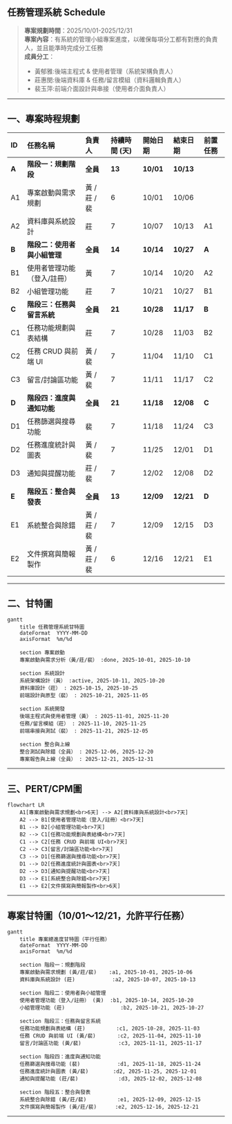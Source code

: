 ## 任務管理系統 Schedule  
> **專案規劃時間**：2025/10/01-2025/12/31  
> **專案內容**：有系統的管理小組專案進度，以確保每項分工都有對應的負責人，並且能準時完成分工任務  
> **成員分工**：  
> - 黃郁雅:後端主程式 & 使用者管理（系統架構負責人）  
> - 莊惠閔:後端資料庫 & 任務/留言模組（資料邏輯負責人）  
> - 裴玉萍:前端介面設計與串接（使用者介面負責人）  

---
## 一、專案時程規劃

| ID    | 任務名稱             | 負責人       | 持續時間 (天) | 開始日期      | 結束日期      | 前置任務  |
| :---- | :--------------- | :-------- | :------- | :-------- | :-------- | :---- |
| **A** | **階段一：規劃階段**     | **全員**    | **13**   | **10/01** | **10/13** |       |
| A1    | 專案啟動與需求規劃        | 黃 / 莊 / 裴 | 6        | 10/01     | 10/06     |       |
| A2    | 資料庫與系統設計         | 莊         | 7        | 10/07     | 10/13     | A1    |
| **B** | **階段二：使用者與小組管理** | **全員**    | **14**   | **10/14** | **10/27** | **A** |
| B1    | 使用者管理功能（登入/註冊）   | 黃         | 7        | 10/14     | 10/20     | A2    |
| B2    | 小組管理功能           | 莊         | 7        | 10/21     | 10/27     | B1    |
| **C** | **階段三：任務與留言系統**  | **全員**    | **21**   | **10/28** | **11/17** | **B** |
| C1    | 任務功能規劃與表結構       | 莊         | 7        | 10/28     | 11/03     | B2    |
| C2    | 任務 CRUD 與前端 UI   | 黃 / 裴     | 7        | 11/04     | 11/10     | C1    |
| C3    | 留言/討論區功能         | 黃 / 裴     | 7        | 11/11     | 11/17     | C2    |
| **D** | **階段四：進度與通知功能**  | **全員**    | **21**   | **11/18** | **12/08** | **C** |
| D1    | 任務篩選與搜尋功能        | 裴         | 7        | 11/18     | 11/24     | C3    |
| D2    | 任務進度統計與圖表        | 黃 / 裴     | 7        | 11/25     | 12/01     | D1    |
| D3    | 通知與提醒功能          | 莊 / 裴     | 7        | 12/02     | 12/08     | D2    |
| **E** | **階段五：整合與發表**    | **全員**    | **13**   | **12/09** | **12/21** | **D** |
| E1    | 系統整合與除錯          | 黃 / 莊 / 裴 | 7        | 12/09     | 12/15     | D3    |
| E2    | 文件撰寫與簡報製作        | 黃 / 莊 / 裴 | 6        | 12/16     | 12/21     | E1    |
  
---
## 二、甘特圖

```mermaid
gantt
    title 任務管理系統甘特圖
    dateFormat  YYYY-MM-DD
    axisFormat  %m/%d

    section 專案啟動
    專案啟動與需求分析（黃/莊/裴） :done, 2025-10-01, 2025-10-10

    section 系統設計
    系統架構設計（黃） :active, 2025-10-11, 2025-10-20
    資料庫設計（莊） : 2025-10-15, 2025-10-25
    前端設計與原型（裴） : 2025-10-21, 2025-11-05

    section 系統開發
    後端主程式與使用者管理（黃） : 2025-11-01, 2025-11-20
    任務/留言模組（莊） : 2025-11-10, 2025-11-25
    前端串接與測試（裴） : 2025-11-21, 2025-12-05

    section 整合與上線
    整合測試與除錯（全員） : 2025-12-06, 2025-12-20
    專案報告與上線（全員） : 2025-12-21, 2025-12-31
```

---
## 三、PERT/CPM圖

```mermaid
flowchart LR
    A1[專案啟動與需求規劃<br>6天] --> A2[資料庫與系統設計<br>7天]
    A2 --> B1[使用者管理功能（登入/註冊）<br>7天]
    B1 --> B2[小組管理功能<br>7天]
    B2 --> C1[任務功能規劃與表結構<br>7天]
    C1 --> C2[任務 CRUD 與前端 UI<br>7天]
    C2 --> C3[留言/討論區功能<br>7天]
    C3 --> D1[任務篩選與搜尋功能<br>7天]
    D1 --> D2[任務進度統計與圖表<br>7天]
    D2 --> D3[通知與提醒功能<br>7天]
    D3 --> E1[系統整合與除錯<br>7天]
    E1 --> E2[文件撰寫與簡報製作<br>6天]
```
---
## 專案甘特圖（10/01～12/21，允許平行任務）

```mermaid
gantt
    title 專案總進度甘特圖（平行任務）
    dateFormat  YYYY-MM-DD
    axisFormat  %m/%d

    section 階段一：規劃階段
    專案啟動與需求規劃 (黃/莊/裴)    :a1, 2025-10-01, 2025-10-06
    資料庫與系統設計 (莊)            :a2, 2025-10-07, 2025-10-13

    section 階段二：使用者與小組管理
    使用者管理功能（登入/註冊） (黃)  :b1, 2025-10-14, 2025-10-20
    小組管理功能 (莊)                  :b2, 2025-10-21, 2025-10-27

    section 階段三：任務與留言系統
    任務功能規劃與表結構 (莊)          :c1, 2025-10-28, 2025-11-03
    任務 CRUD 與前端 UI (黃/裴)       :c2, 2025-11-04, 2025-11-10
    留言/討論區功能 (黃/裴)            :c3, 2025-11-11, 2025-11-17

    section 階段四：進度與通知功能
    任務篩選與搜尋功能 (裴)            :d1, 2025-11-18, 2025-11-24
    任務進度統計與圖表 (黃/裴)        :d2, 2025-11-25, 2025-12-01
    通知與提醒功能 (莊/裴)             :d3, 2025-12-02, 2025-12-08

    section 階段五：整合與發表
    系統整合與除錯 (黃/莊/裴)          :e1, 2025-12-09, 2025-12-15
    文件撰寫與簡報製作 (黃/莊/裴)      :e2, 2025-12-16, 2025-12-21
```
---
